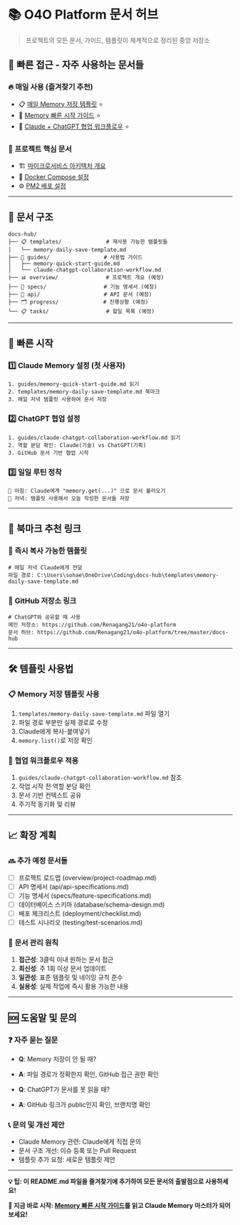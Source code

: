 # 📚 O4O Platform 문서 허브

> 프로젝트의 모든 문서, 가이드, 템플릿이 체계적으로 정리된 중앙 저장소

## 🎯 빠른 접근 - 자주 사용하는 문서들

### 🔥 **매일 사용 (즐겨찾기 추천)**
- 📋 [매일 Memory 저장 템플릿](./templates/memory-daily-save-template.md) ⭐
- 🚀 [Memory 빠른 시작 가이드](./guides/memory-quick-start-guide.md) ⭐
- 🤝 [Claude + ChatGPT 협업 워크플로우](./guides/claude-chatgpt-collaboration-workflow.md) ⭐

### 📖 **프로젝트 핵심 문서**
- 🏗️ [마이크로서비스 아키텍처 개요](../DEPLOYMENT_GUIDE.md)
- 🐳 [Docker Compose 설정](../docker-compose.yml)
- ⚙️ [PM2 배포 설정](../deployment-package/ecosystem.config.js)

---

## 📁 문서 구조

```
docs-hub/
├── 📋 templates/              # 재사용 가능한 템플릿들
│   └── memory-daily-save-template.md
├── 📖 guides/                 # 사용법 가이드
│   ├── memory-quick-start-guide.md
│   └── claude-chatgpt-collaboration-workflow.md
├── 📊 overview/               # 프로젝트 개요 (예정)
├── 📝 specs/                  # 기능 명세서 (예정) 
├── 🔧 api/                    # API 문서 (예정)
├── 🗂️ progress/              # 진행상황 (예정)
└── 📋 tasks/                  # 할일 목록 (예정)
```

---

## 🚀 빠른 시작

### 1️⃣ **Claude Memory 설정 (첫 사용자)**
```plaintext
1. guides/memory-quick-start-guide.md 읽기
2. templates/memory-daily-save-template.md 북마크
3. 매일 저녁 템플릿 사용하여 문서 저장
```

### 2️⃣ **ChatGPT 협업 설정**
```plaintext
1. guides/claude-chatgpt-collaboration-workflow.md 읽기
2. 역할 분담 확인: Claude(기술) vs ChatGPT(기획)
3. GitHub 문서 기반 협업 시작
```

### 3️⃣ **일일 루틴 정착**
```plaintext
🌅 아침: Claude에게 "memory.get(...)" 으로 문서 불러오기
🌙 저녁: 템플릿 사용해서 오늘 작성한 문서들 저장
```

---

## 📌 북마크 추천 링크

### 🔗 **즉시 복사 가능한 템플릿**
```plaintext
# 매일 저녁 Claude에게 전달
파일 경로: C:\Users\sohae\OneDrive\Coding\docs-hub\templates\memory-daily-save-template.md
```

### 🔗 **GitHub 저장소 링크**
```plaintext
# ChatGPT와 공유할 때 사용
메인 저장소: https://github.com/Renagang21/o4o-platform
문서 허브: https://github.com/Renagang21/o4o-platform/tree/master/docs-hub
```

---

## 🛠️ 템플릿 사용법

### 📋 **Memory 저장 템플릿 사용**
1. `templates/memory-daily-save-template.md` 파일 열기
2. 파일 경로 부분만 실제 경로로 수정
3. Claude에게 복사-붙여넣기
4. `memory.list()`로 저장 확인

### 🤝 **협업 워크플로우 적용**
1. `guides/claude-chatgpt-collaboration-workflow.md` 참조
2. 작업 시작 전 역할 분담 확인
3. 문서 기반 컨텍스트 공유
4. 주기적 동기화 및 리뷰

---

## 📈 확장 계획

### 🔜 **추가 예정 문서들**
- [ ] 프로젝트 로드맵 (overview/project-roadmap.md)
- [ ] API 명세서 (api/api-specifications.md)
- [ ] 기능 명세서 (specs/feature-specifications.md)
- [ ] 데이터베이스 스키마 (database/schema-design.md)
- [ ] 배포 체크리스트 (deployment/checklist.md)
- [ ] 테스트 시나리오 (testing/test-scenarios.md)

### 🎯 **문서 관리 원칙**
1. **접근성**: 3클릭 이내 원하는 문서 접근
2. **최신성**: 주 1회 이상 문서 업데이트
3. **일관성**: 표준 템플릿 및 네이밍 규칙 준수
4. **실용성**: 실제 작업에 즉시 활용 가능한 내용

---

## 🆘 도움말 및 문의

### ❓ **자주 묻는 질문**
- **Q**: Memory 저장이 안 될 때?
- **A**: 파일 경로가 정확한지 확인, GitHub 접근 권한 확인

- **Q**: ChatGPT가 문서를 못 읽을 때?
- **A**: GitHub 링크가 public인지 확인, 브랜치명 확인

### 📞 **문의 및 개선 제안**
- Claude Memory 관련: Claude에게 직접 문의
- 문서 구조 개선: 이슈 등록 또는 Pull Request
- 템플릿 추가 요청: 새로운 템플릿 제안

---

**💡 팁: 이 README.md 파일을 즐겨찾기에 추가하여 모든 문서의 출발점으로 사용하세요!**

**🚀 지금 바로 시작: [Memory 빠른 시작 가이드](./guides/memory-quick-start-guide.md)를 읽고 Claude Memory 마스터가 되어보세요!**
